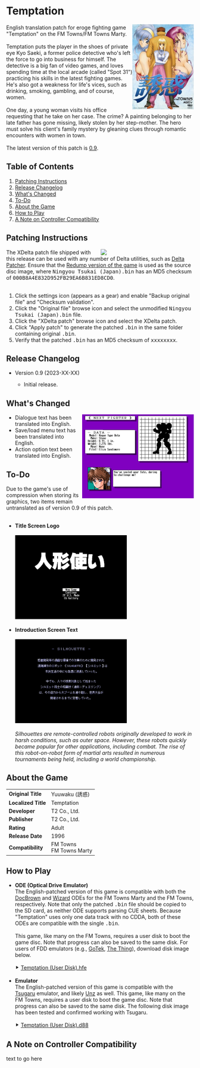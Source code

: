 <h1>Temptation</h1>
<img width="165" height="228" align="right" src="https://github.com/DerekPascarella/Temptation-EnglishPatchFMTowns/blob/main/images/cover_front.jpg?raw=true">English translation patch for eroge fighting game "Temptation" on the FM Towns/FM Towns Marty.
<br><br>
Temptation puts the player in the shoes of private eye Kyo Saeki, a former police detective who's left the force to go into business for himself. The detective is a big fan of video games, and loves spending time at the local arcade (called "Spot 31") practicing his skills in the latest fighting games. He's also got a weakness for life's vices, such as drinking, smoking, gambling, and of course, women.
<br><br>
One day, a young woman visits his office requesting that he take on her case. The crime? A painting belonging to her late father has gone missing, likely stolen by her step-mother. The hero must solve his client's family mystery by gleaning clues through romantic encounters with women in town.
<br><br>
The latest version of this patch is <a href="https://github.com/DerekPascarella/Temptation-EnglishPatchFMTowns/releases/tag/0.9">0.9</a>.

<h2>Table of Contents</h2>

1. [Patching Instructions](#patching-instructions)
2. [Release Changelog](#release-changelog)
3. [What's Changed](#whats-changed)
4. [To-Do](#to-do)
5. [About the Game](#about-the-game)
6. [How to Play](#how-to-play)
7. [A Note on Controller Compatibility](#a-note-on-controller-compatibility)

<h2>Patching Instructions</h2>
<img align="right" width="250" src="https://i.imgur.com/r4b04e7.png">The XDelta patch file shipped with this release can be used with any number of Delta utilities, such as <a href="https://www.romhacking.net/utilities/704/">Delta Patcher</a>. Ensure that the <a href="http://redump.org/disc/81742/">Redump version of the game</a> is used as the source disc image, where <tt>Ningyou Tsukai (Japan).bin</tt> has an MD5 checksum of <tt>000B8A4E832D952FB29EA6B831ED8CD0</tt>.
<br><br>
<ol type="1">
<li>Click the settings icon (appears as a gear) and enable "Backup original file" and "Checksum validation".</li>
<li>Click the "Original file" browse icon and select the unmodified <tt>Ningyou Tsukai (Japan).bin</tt> file.</li>
<li>Click the "XDelta patch" browse icon and select the XDelta patch.</li>
<li>Click "Apply patch" to generate the patched <tt>.bin</tt> in the same folder containing original <tt>.bin</tt>.</li>
<li>Verify that the patched <tt>.bin</tt> has an MD5 checksum of <tt>xxxxxxxx</tt>.</li>
</ol>

<h2>Release Changelog</h2>
<ul>
 <li>Version 0.9 (2023-XX-XX)</li>
 <ul>
  <li>Initial release.</li>
 </ul>
</ul>

<h2>What's Changed</h2>
<img align="right" width="300" height="225" src="https://raw.githubusercontent.com/DerekPascarella/MetalAndLace-EnglishPatchFMTowns/main/images/screenshot.png"><ul>
<li>Dialogue text has been translated into English.</li>
<li>Save/load menu text has been translated into English.</li>
<li>Action option text been translated into English.</li>
</ul>

<h2>To-Do</h2>
Due to the game's use of compression when storing its graphics, two items remain untranslated as of version 0.9 of this patch.
<br><br>
<ul>
<li><b>Title Screen Logo</b><br><br><img width="300" height="225" src="https://github.com/DerekPascarella/MetalAndLace-EnglishPatchFMTowns/blob/main/images/to-do_title_screen.png?raw=true"><br><br></li>
<li><b>Introduction Screen Text</b><br><br><img width="300" height="225" src="https://github.com/DerekPascarella/MetalAndLace-EnglishPatchFMTowns/blob/main/images/to-do_intro_text.png?raw=true"><br><br><i>Silhouettes are remote-controlled robots originally developed to work in harsh conditions, such as outer space.  However, these robots quickly became popular for other applications, including combat.  The rise of this robot-on-robot form of martial arts resulted in numerous tournaments being held, including a world championship.</i></li>
</ul>

<h2>About the Game</h2>
<table>
<tr>
<td><b>Original Title</b></td>
<td>Yuuwaku (誘惑)</td>
</tr>
<tr>
<td><b>Localized Title</b></td>
<td>Temptation</td>
</tr>
<tr>
<td><b>Developer</b></td>
<td>T2 Co., Ltd.</td>
</tr>
<tr>
<td><b>Publisher</b></td>
<td>T2 Co., Ltd.</td>
</tr>
<tr>
<td><b>Rating</b></td>
<td>Adult</td>
</tr>
<tr>
<td><b>Release Date</b></td>
<td>1996</td>
</tr>
<tr>
<td><b>Compatibility</b></td>
<td>FM Towns<br>FM Towns Marty</td>
</tr>
</tr>
</table>

<h2>How to Play</h2>
<ul>
 <li><b>ODE (Optical Drive Emulator)</b>
  <br>
  The English-patched version of this game is compatible with both the <a href="https://gdemu.wordpress.com/details/docbrown-details/">DocBrown</a> and <a href="https://gdemu.wordpress.com/details/wizard-details/">Wizard</a> ODEs for the FM Towns Marty and the FM Towns, respectively.  Note that only the patched <tt>.bin</tt> file should be copied to the SD card, as neither ODE supports parsing CUE sheets.  Because "Temptation" uses only one data track with no CDDA, both of these ODEs are compatible with the single <tt>.bin</tt>.
  <br><br>
  This game, like many on the FM Towns, requires a user disk to boot the game disc. Note that progress can also be saved to the same disk. For users of FDD emulators (e.g., <a href="https://www.gotekemulator.com/">GoTek</a>, <a href="https://caiusarcade.blogspot.com/2021/05/the-thing-fm-towns-marty-fdd-emulator.html">The Thing</a>), download disk image below.
  <br><br>
  ⯈ <a href="https://github.com/DerekPascarella/Temptation-EnglishPatchFMTowns/raw/main/fdd_images/Temptation%20(User%20Disk).hfe">Temptation (User Disk).hfe</a>
  <br><br>
 </li>
 <li><b>Emulator</b>
  <br>The English-patched version of this game is compatible with the <a href="https://github.com/captainys/TOWNSEMU">Tsugaru</a> emulator, and likely <a href="http://townsemu.world.coocan.jp/download.html">Unz</a> as well.  This game, like many on the FM Towns, requires a user disk to boot the game disc. Note that progress can also be saved to the same disk. The following disk image has been tested and confirmed working with Tsugaru.
  <br><br>
  ⯈ <a href="https://github.com/DerekPascarella/Temptation-EnglishPatchFMTowns/raw/main/fdd_images/Temptation%20(User%20Disk).d88">Temptation (User Disk).d88</a>
</ul>

<h2>A Note on Controller Compatibility</h2>
text to go here
